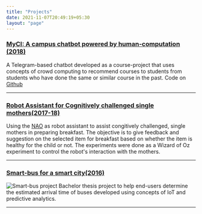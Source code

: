 ```yaml
---
title: "Projects"
date: 2021-11-07T20:49:19+05:30
layout: "page"
---
```



### [MyCI: A campus chatbot powered by human-computation (2018)](https://sharadshriram.github.io/myci_campus_crowd_chatbot/)
A Telegram-based chatbot developed as a course-project that uses concepts of crowd computing to recommend courses to students from students who have done the same or similar course in the past. Code on [Github](https://github.com/sharadshriram/myci_campus_crowd_chatbot)

---

### [Robot Assistant for Cognitively challenged single mothers(2017-18)](#)
Using the [NAO](https://www.softbankrobotics.com/emea/en/nao) as robot assistant to assist congitively challenged, single mothers in preparing breakfast. The objective is to give feedback and suggestion on the selected item for breakfast based on whether the item is healthy for the child or not. The experiments were done as a Wizard of Oz experiment to control the robot's interaction with the mothers.

---

### [Smart-bus for a smart city(2016)](#)
<img src="" title="Smart-bus project" />
Bachelor thesis project to help end-users determine the estimated arrival time of buses developed using concepts of IoT and predictive analytics.

---


<style>
.page img {
    float: left;
    margin-right: 10px;
}

.page hr {
    clear: both;
    border: none;
}
</style>
